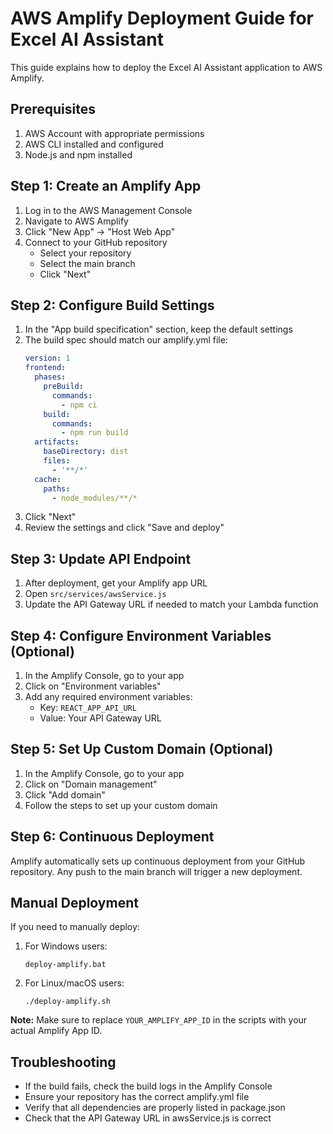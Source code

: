 # AWS Amplify Deployment Guide for Excel AI Assistant

This guide explains how to deploy the Excel AI Assistant application to AWS Amplify.

## Prerequisites

1. AWS Account with appropriate permissions
2. AWS CLI installed and configured
3. Node.js and npm installed

## Step 1: Create an Amplify App

1. Log in to the AWS Management Console
2. Navigate to AWS Amplify
3. Click "New App" → "Host Web App"
4. Connect to your GitHub repository
   - Select your repository
   - Select the main branch
   - Click "Next"

## Step 2: Configure Build Settings

1. In the "App build specification" section, keep the default settings
2. The build spec should match our amplify.yml file:
   ```yaml
   version: 1
   frontend:
     phases:
       preBuild:
         commands:
           - npm ci
       build:
         commands:
           - npm run build
     artifacts:
       baseDirectory: dist
       files:
         - '**/*'
     cache:
       paths:
         - node_modules/**/*
   ```
3. Click "Next"
4. Review the settings and click "Save and deploy"

## Step 3: Update API Endpoint

1. After deployment, get your Amplify app URL
2. Open `src/services/awsService.js`
3. Update the API Gateway URL if needed to match your Lambda function

## Step 4: Configure Environment Variables (Optional)

1. In the Amplify Console, go to your app
2. Click on "Environment variables"
3. Add any required environment variables:
   - Key: `REACT_APP_API_URL`
   - Value: Your API Gateway URL

## Step 5: Set Up Custom Domain (Optional)

1. In the Amplify Console, go to your app
2. Click on "Domain management"
3. Click "Add domain"
4. Follow the steps to set up your custom domain

## Step 6: Continuous Deployment

Amplify automatically sets up continuous deployment from your GitHub repository. Any push to the main branch will trigger a new deployment.

## Manual Deployment

If you need to manually deploy:

1. For Windows users:
   ```
   deploy-amplify.bat
   ```

2. For Linux/macOS users:
   ```
   ./deploy-amplify.sh
   ```

**Note:** Make sure to replace `YOUR_AMPLIFY_APP_ID` in the scripts with your actual Amplify App ID.

## Troubleshooting

- If the build fails, check the build logs in the Amplify Console
- Ensure your repository has the correct amplify.yml file
- Verify that all dependencies are properly listed in package.json
- Check that the API Gateway URL in awsService.js is correct